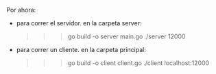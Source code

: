Por ahora:

- para correr el servidor. en la carpeta server:

    >>> go build -o server main.go
    >>> ./server 12000

- para correr un cliente. en la carpeta principal:

    >>> go build -o client client.go
    >>> ./client localhost:12000
